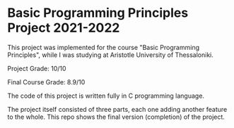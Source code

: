 # Basic Programming Principles Project 2021-2022
This project was implemented for the course "Basic Programming Principles", while I was studying at Aristotle University of Thessaloniki.

Project Grade: 10/10

Final Course Grade: 8.9/10


The code of this project is written fully in C programming language.

The project itself consisted of three parts, each one adding another feature to the whole. This repo shows the final version (completion) of the project.
